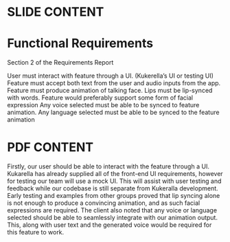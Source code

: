 # SLIDE CONTENT

# Functional Requirements

Section 2 of the Requirements Report

User must interact with feature through a UI. (Kukerella’s UI or testing UI) 
Feature must accept both text from the user and audio inputs from the app. 
Feature must produce animation of talking face. Lips must be lip-synced with words. 
Feature would preferably support some form of facial expression 
Any voice selected must be able to be synced to feature animation.
Any language selected must be able to be synced to the feature animation

# PDF CONTENT

Firstly, our user should be able to interact with the feature through a UI. Kukarella has already supplied all of the front-end UI requirements, however for testing our team will use a mock UI. This will assist with user testing and feedback while our codebase is still separate from Kukeralla development. Early testing and examples from other groups proved that lip syncing alone is not enough to produce a convincing animation, and as such facial expressions are required.  The client also noted that any voice or language selected should be able to seamlessly integrate with our animation output. This, along with user text and the generated voice would be required for this feature to work. 
